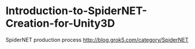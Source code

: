 Introduction-to-SpiderNET-Creation-for-Unity3D
==============================================

SpiderNET production process
http://blog.grok5.com/category/SpiderNET

